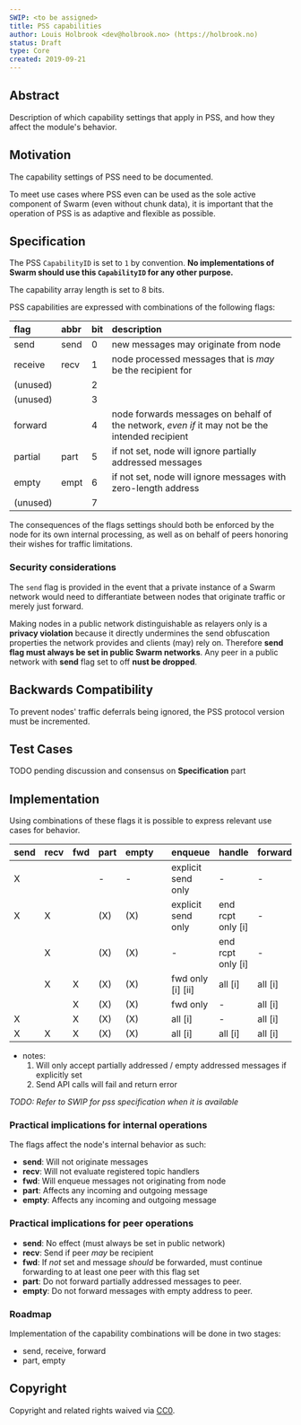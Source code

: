 ```yaml
---
SWIP: <to be assigned>
title: PSS capabilities
author: Louis Holbrook <dev@holbrook.no> (https://holbrook.no)
status: Draft
type: Core
created: 2019-09-21
---
```


## Abstract

Description of which capability settings that apply in PSS, and how they affect the module's behavior.

## Motivation

The capability settings of PSS need to be documented.

To meet use cases where PSS even can be used as the sole active component of Swarm (even without chunk data), it is important that the operation of PSS is as adaptive and flexible as possible.

## Specification

The PSS `CapabilityID` is set to `1` by convention. **No implementations of Swarm should use this `CapabilityID` for any other purpose.**

The capability array length is set to 8 bits.

PSS capabilities are expressed with combinations of the following flags:

|flag|abbr|bit|description|
|:---|:--|:--|:---|
|send|send|0|new messages may originate from node|
|receive|recv|1|node processed messages that is _may_ be the recipient for|
|(unused)| |2| |
|(unused)| |3| |
|forward| |4|node forwards messages on behalf of the network, _even if_ it may not be the intended recipient|
|partial|part|5|if not set, node will ignore partially addressed messages|
|empty|empt|6|if not set, node will ignore messages with zero-length address|
|(unused)| |7| |

The consequences of the flags settings should both be enforced by the node for its own internal processing, as well as on behalf of peers honoring their wishes for traffic limitations.

### Security considerations

The `send` flag is provided in the event that a private instance of a Swarm network would need to differantiate between nodes that originate traffic or merely just forward.

Making nodes in a public network distinguishable as relayers only is a **privacy violation** because it directly undermines the send obfuscation properties the network provides and clients (may) rely on. Therefore **send flag must always be set in public Swarm networks**. Any peer in a public network with **send** flag set to off **nust be dropped**.


## Backwards Compatibility

To prevent nodes' traffic deferrals being ignored, the PSS protocol version must be incremented. 


## Test Cases

TODO pending discussion and consensus on **Specification** part


## Implementation

Using combinations of these flags it is possible to express relevant use cases for behavior.

|send|recv|fwd|part|empty| |enqueue|handle|forward|
|---|---|---|---|---|---|---|---|---|
| X |   |   | - | - | | explicit send only | - | - |
| X | X |   |(X)|(X)| | explicit send only | end rcpt only [i] | - | 
|   | X |   |(X)|(X)| | - | end rcpt only [i] | - |
|   | X | X |(X)|(X)| | fwd only [i] [ii] | all [i] | all [i] |
|   |   | X |(X)|(X)| | fwd only | - | all [i] | 
| X |   | X |(X)|(X)| | all [i] | - | all [i] | 
| X | X | X |(X)|(X)| | all [i] | all [i] | all [i] |

* notes:
  1. Will only accept partially addressed / empty addressed messages if explicitly set
  2. Send API calls will fail and return error

*TODO: Refer to SWIP for pss specification when it is available*

### Practical implications for internal operations

The flags affect the node's internal behavior as such:

* **send**: Will not originate messages
* **recv**: Will not evaluate registered topic handlers
* **fwd**: Will enqueue messages not originating from node
* **part**: Affects any incoming and outgoing message
* **empty**: Affects any incoming and outgoing message

### Practical implications for peer operations

* **send**: No effect (must always be set in public network)
* **recv**: Send if peer _may_ be recipient
* **fwd**: If _not_ set and message _should_ be forwarded, must continue forwarding to at least one peer with this flag set
* **part**: Do not forward partially addressed messages to peer.
* **empty**: Do not forward messages with empty address to peer.


### Roadmap

Implementation of the capability combinations will be done in two stages:

* send, receive, forward
* part, empty


## Copyright

Copyright and related rights waived via [CC0](https://creativecommons.org/publicdomain/zero/1.0/).
